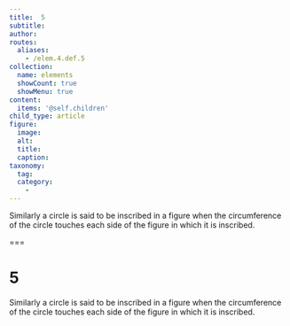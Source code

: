 ```yaml
---
title:  5
subtitle: 
author:
routes:
  aliases:
    - /elem.4.def.5
collection:
  name: elements
  showCount: true
  showMenu: true
content:
  items: '@self.children'
child_type: article
figure:
  image:
  alt:
  title:
  caption:
taxonomy:
  tag:
  category:
    - 
---
```


<p>Similarly a circle is said to be <hi rend="bold">inscribed in a figure</hi> when the circumference of the circle touches each side of the figure in which it is inscribed.</p>

===

<h1>5</h1>
<p>Similarly a circle is said to be <span class="bold">inscribed in a figure</span> when the circumference of the circle touches each side of the figure in which it is inscribed.</p>
